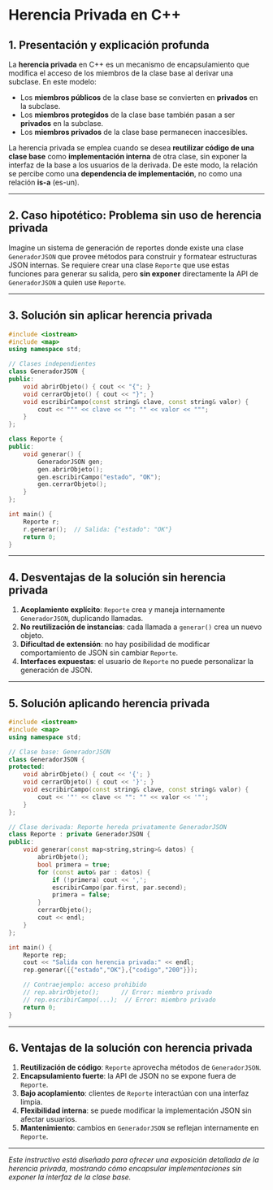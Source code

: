 # Herencia Privada en C++

## 1. Presentación y explicación profunda

La **herencia privada** en C++ es un mecanismo de encapsulamiento que modifica el acceso de los miembros de la clase base al derivar una subclase. En este modelo:

- Los **miembros públicos** de la clase base se convierten en **privados** en la subclase.
- Los **miembros protegidos** de la clase base también pasan a ser **privados** en la subclase.
- Los **miembros privados** de la clase base permanecen inaccesibles.

La herencia privada se emplea cuando se desea **reutilizar código de una clase base** como **implementación interna** de otra clase, sin exponer la interfaz de la base a los usuarios de la derivada. De este modo, la relación se percibe como una **dependencia de implementación**, no como una relación **is-a** (es-un).

---

## 2. Caso hipotético: Problema sin uso de herencia privada

Imagine un sistema de generación de reportes donde existe una clase `GeneradorJSON` que provee métodos para construir y formatear estructuras JSON internas. Se requiere crear una clase `Reporte` que use estas funciones para generar su salida, pero **sin exponer** directamente la API de `GeneradorJSON` a quien use `Reporte`.

---

## 3. Solución sin aplicar herencia privada

```cpp
#include <iostream>
#include <map>
using namespace std;

// Clases independientes
class GeneradorJSON {
public:
    void abrirObjeto() { cout << "{"; }
    void cerrarObjeto() { cout << "}"; }
    void escribirCampo(const string& clave, const string& valor) {
        cout << """ << clave << "": "" << valor << """;
    }
};

class Reporte {
public:
    void generar() {
        GeneradorJSON gen;
        gen.abrirObjeto();
        gen.escribirCampo("estado", "OK");
        gen.cerrarObjeto();
    }
};

int main() {
    Reporte r;
    r.generar();  // Salida: {"estado": "OK"}
    return 0;
}
```

---

## 4. Desventajas de la solución sin herencia privada

1. **Acoplamiento explícito**: `Reporte` crea y maneja internamente `GeneradorJSON`, duplicando llamadas.
2. **No reutilización de instancias**: cada llamada a `generar()` crea un nuevo objeto.
3. **Dificultad de extensión**: no hay posibilidad de modificar comportamiento de JSON sin cambiar `Reporte`.
4. **Interfaces expuestas**: el usuario de `Reporte` no puede personalizar la generación de JSON.

---

## 5. Solución aplicando herencia privada

```cpp
#include <iostream>
#include <map>
using namespace std;

// Clase base: GeneradorJSON
class GeneradorJSON {
protected:
    void abrirObjeto() { cout << '{'; }
    void cerrarObjeto() { cout << '}'; }
    void escribirCampo(const string& clave, const string& valor) {
        cout << '"' << clave << "": "" << valor << '"';
    }
};

// Clase derivada: Reporte hereda privatamente GeneradorJSON
class Reporte : private GeneradorJSON {
public:
    void generar(const map<string,string>& datos) {
        abrirObjeto();
        bool primera = true;
        for (const auto& par : datos) {
            if (!primera) cout << ',';
            escribirCampo(par.first, par.second);
            primera = false;
        }
        cerrarObjeto();
        cout << endl;
    }
};

int main() {
    Reporte rep;
    cout << "Salida con herencia privada:" << endl;
    rep.generar({{"estado","OK"},{"codigo","200"}});

    // Contraejemplo: acceso prohibido
    // rep.abrirObjeto();      // Error: miembro privado
    // rep.escribirCampo(...);  // Error: miembro privado
    return 0;
}
```

---

## 6. Ventajas de la solución con herencia privada

1. **Reutilización de código**: `Reporte` aprovecha métodos de `GeneradorJSON`.
2. **Encapsulamiento fuerte**: la API de JSON no se expone fuera de `Reporte`.
3. **Bajo acoplamiento**: clientes de `Reporte` interactúan con una interfaz limpia.
4. **Flexibilidad interna**: se puede modificar la implementación JSON sin afectar usuarios.
5. **Mantenimiento**: cambios en `GeneradorJSON` se reflejan internamente en `Reporte`.

---

*Este instructivo está diseñado para ofrecer una exposición detallada de la herencia privada, mostrando cómo encapsular implementaciones sin exponer la interfaz de la clase base.*

